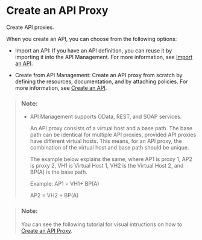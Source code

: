<!-- loio4ac0431ddc80469ca31dcd938edc9076 -->

# Create an API Proxy

Create API proxies.

When you create an API, you can choose from the following options:

-   Import an API: If you have an API definition, you can reuse it by importing it into the API Management. For more information, see [Import an API](import-an-api-9342a93.md).

-   Create from API Management: Create an API proxy from scratch by defining the resources, documentation, and by attaching policies. For more information, see [Create an API](create-an-api-c0842d5.md).


> ### Note:  
> -   API Management supports OData, REST, and SOAP services.
> 
>     An API proxy consists of a virtual host and a base path. The base path can be identical for multiple API proxies, provided API proxies have different virtual hosts. This means, for an API proxy, the combination of the virtual host and base path should be unique.
> 
>     The example below explains the same, where AP1 is proxy 1, AP2 is proxy 2, VH1 is Virtual Host 1, VH2 is the Virtual Host 2, and BP\(A\) is the base path.
> 
>     Example: AP1 = VH1+ BP\(A\)
> 
>     AP2 = VH2 + BP\(A\)

> ### Note:  
> You can see the following tutorial for visual intructions on how to [Create an API Proxy](https://developers.sap.com/tutorials/hcp-apim-create-api.html).

